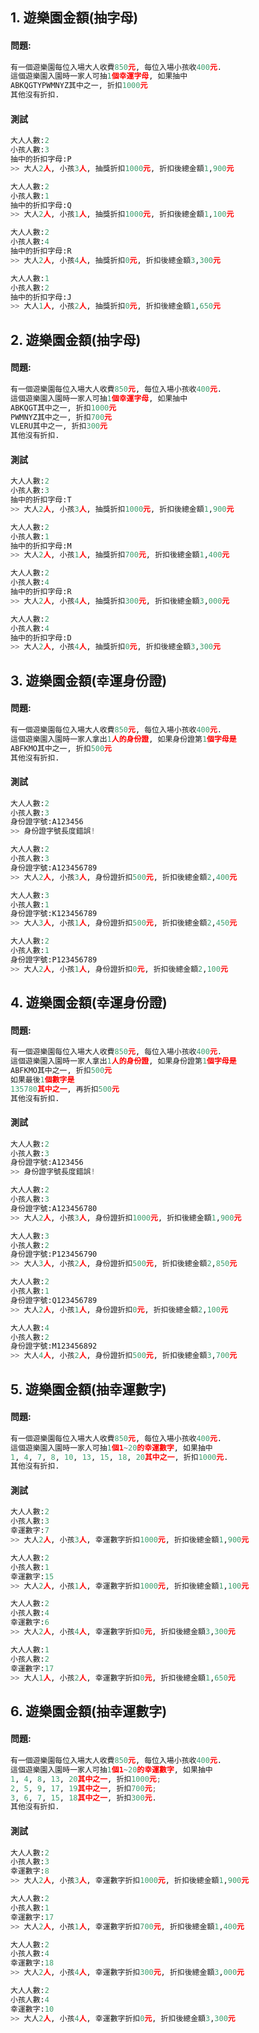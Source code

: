 

## 1. 遊樂園金額(抽字母)

#### 問題:

``` python
有一個遊樂園每位入場大人收費850元, 每位入場小孩收400元.
這個遊樂園入園時一家人可抽1個幸運字母, 如果抽中
ABKQGTYPWMNYZ其中之一, 折扣1000元
其他沒有折扣.
```

#### 測試
``` python
大人人數:2
小孩人數:3
抽中的折扣字母:P
>> 大人2人, 小孩3人, 抽獎折扣1000元, 折扣後總金額1,900元

大人人數:2
小孩人數:1
抽中的折扣字母:Q
>> 大人2人, 小孩1人, 抽獎折扣1000元, 折扣後總金額1,100元

大人人數:2
小孩人數:4
抽中的折扣字母:R
>> 大人2人, 小孩4人, 抽獎折扣0元, 折扣後總金額3,300元

大人人數:1
小孩人數:2
抽中的折扣字母:J
>> 大人1人, 小孩2人, 抽獎折扣0元, 折扣後總金額1,650元
```


## 2. 遊樂園金額(抽字母)

#### 問題:

``` python
有一個遊樂園每位入場大人收費850元, 每位入場小孩收400元.
這個遊樂園入園時一家人可抽1個幸運字母, 如果抽中
ABKQGT其中之一, 折扣1000元
PWMNYZ其中之一, 折扣700元
VLERU其中之一, 折扣300元
其他沒有折扣.
```

#### 測試
``` python
大人人數:2
小孩人數:3
抽中的折扣字母:T
>> 大人2人, 小孩3人, 抽獎折扣1000元, 折扣後總金額1,900元

大人人數:2
小孩人數:1
抽中的折扣字母:M
>> 大人2人, 小孩1人, 抽獎折扣700元, 折扣後總金額1,400元

大人人數:2
小孩人數:4
抽中的折扣字母:R
>> 大人2人, 小孩4人, 抽獎折扣300元, 折扣後總金額3,000元

大人人數:2
小孩人數:4
抽中的折扣字母:D
>> 大人2人, 小孩4人, 抽獎折扣0元, 折扣後總金額3,300元
```



## 3. 遊樂園金額(幸運身份證)

#### 問題:

``` python
有一個遊樂園每位入場大人收費850元, 每位入場小孩收400元.
這個遊樂園入園時一家人拿出1人的身份證, 如果身份證第1個字母是
ABFKMO其中之一, 折扣500元
其他沒有折扣.
```

#### 測試
``` python
大人人數:2
小孩人數:3
身份證字號:A123456
>> 身份證字號長度錯誤!

大人人數:2
小孩人數:3
身份證字號:A123456789
>> 大人2人, 小孩3人, 身份證折扣500元, 折扣後總金額2,400元

大人人數:3
小孩人數:1
身份證字號:K123456789
>> 大人3人, 小孩1人, 身份證折扣500元, 折扣後總金額2,450元

大人人數:2
小孩人數:1
身份證字號:P123456789
>> 大人2人, 小孩1人, 身份證折扣0元, 折扣後總金額2,100元
```


## 4. 遊樂園金額(幸運身份證)

#### 問題:

``` python
有一個遊樂園每位入場大人收費850元, 每位入場小孩收400元.
這個遊樂園入園時一家人拿出1人的身份證, 如果身份證第1個字母是
ABFKMO其中之一, 折扣500元
如果最後1個數字是
135780其中之一, 再折扣500元
其他沒有折扣.
```

#### 測試
``` python
大人人數:2
小孩人數:3
身份證字號:A123456
>> 身份證字號長度錯誤!

大人人數:2
小孩人數:3
身份證字號:A123456780
>> 大人2人, 小孩3人, 身份證折扣1000元, 折扣後總金額1,900元

大人人數:3
小孩人數:2
身份證字號:P123456790
>> 大人3人, 小孩2人, 身份證折扣500元, 折扣後總金額2,850元

大人人數:2
小孩人數:1
身份證字號:Q123456789
>> 大人2人, 小孩1人, 身份證折扣0元, 折扣後總金額2,100元

大人人數:4
小孩人數:2
身份證字號:M123456892
>> 大人4人, 小孩2人, 身份證折扣500元, 折扣後總金額3,700元
```



## 5. 遊樂園金額(抽幸運數字)

#### 問題:

``` python
有一個遊樂園每位入場大人收費850元, 每位入場小孩收400元.
這個遊樂園入園時一家人可抽1個1~20的幸運數字, 如果抽中
1, 4, 7, 8, 10, 13, 15, 18, 20其中之一, 折扣1000元.
其他沒有折扣.
```

#### 測試
``` python
大人人數:2
小孩人數:3
幸運數字:7
>> 大人2人, 小孩3人, 幸運數字折扣1000元, 折扣後總金額1,900元

大人人數:2
小孩人數:1
幸運數字:15
>> 大人2人, 小孩1人, 幸運數字折扣1000元, 折扣後總金額1,100元

大人人數:2
小孩人數:4
幸運數字:6
>> 大人2人, 小孩4人, 幸運數字折扣0元, 折扣後總金額3,300元

大人人數:1
小孩人數:2
幸運數字:17
>> 大人1人, 小孩2人, 幸運數字折扣0元, 折扣後總金額1,650元
```


## 6. 遊樂園金額(抽幸運數字)

#### 問題:

``` python
有一個遊樂園每位入場大人收費850元, 每位入場小孩收400元.
這個遊樂園入園時一家人可抽1個1~20的幸運數字, 如果抽中
1, 4, 8, 13, 20其中之一, 折扣1000元;
2, 5, 9, 17, 19其中之一, 折扣700元;
3, 6, 7, 15, 18其中之一, 折扣300元.
其他沒有折扣.
```

#### 測試
``` python
大人人數:2
小孩人數:3
幸運數字:8
>> 大人2人, 小孩3人, 幸運數字折扣1000元, 折扣後總金額1,900元

大人人數:2
小孩人數:1
幸運數字:17
>> 大人2人, 小孩1人, 幸運數字折扣700元, 折扣後總金額1,400元

大人人數:2
小孩人數:4
幸運數字:18
>> 大人2人, 小孩4人, 幸運數字折扣300元, 折扣後總金額3,000元

大人人數:2
小孩人數:4
幸運數字:10
>> 大人2人, 小孩4人, 幸運數字折扣0元, 折扣後總金額3,300元
```
